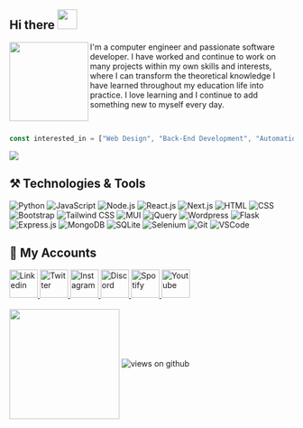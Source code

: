 ## Hi there <img src="https://raw.githubusercontent.com/hulkienesuysal/hulkienesuysal/main/img/hi.gif" width="35">

<img src="https://raw.githubusercontent.com/hulkienesuysal/hulkienesuysal/main/img/responsive.gif" align="left" width="140">

<p>I'm a computer engineer and passionate software developer. I have worked and continue to work on many projects within my own skills and interests, where I can transform the theoretical knowledge I have learned throughout my education life into practice. I love learning and I continue to add something new to myself every day.</p>

<br>

```javascript
const interested_in = ["Web Design", "Back-End Development", "Automation Systems", "Bot Development", "Web Scraping", "Hardware"]
```

<img align="center" src="https://raw.githubusercontent.com/hulkienesuysal/hulkienesuysal/main/img/header.png">

## ⚒️ Technologies & Tools
<div>
    <img src="https://skillicons.dev/icons?i=python" title="Python">
    <img src="https://skillicons.dev/icons?i=js" title="JavaScript">
    <img src="https://skillicons.dev/icons?i=nodejs" title="Node.js">
    <img src="https://skillicons.dev/icons?i=react" title="React.js">
    <img src="https://skillicons.dev/icons?i=nextjs" title="Next.js">
    <img src="https://skillicons.dev/icons?i=html" title="HTML">
    <img src="https://skillicons.dev/icons?i=css" title="CSS">
    <img src="https://skillicons.dev/icons?i=bootstrap" title="Bootstrap">
    <img src="https://skillicons.dev/icons?i=tailwind" title="Tailwind CSS">
    <img src="https://skillicons.dev/icons?i=mui" title="MUI">
    <img src="https://skillicons.dev/icons?i=jquery" title="jQuery">
    <img src="https://skillicons.dev/icons?i=wordpress" title="Wordpress">
    <img src="https://skillicons.dev/icons?i=flask" title="Flask">
    <img src="https://skillicons.dev/icons?i=express" title="Express.js">
    <img src="https://skillicons.dev/icons?i=mongodb" title="MongoDB">
    <img src="https://skillicons.dev/icons?i=sqlite" title="SQLite">
    <img src="https://skillicons.dev/icons?i=selenium" title="Selenium">
    <img src="https://skillicons.dev/icons?i=git" title="Git">
    <img src="https://skillicons.dev/icons?i=vscode" title="VSCode">
</div>

## 📡 My Accounts
<div>
  <a href="https://www.linkedin.com/in/hulkienesuysal/" target="_blank">
    <img height="50" title="Linkedin" src="https://cdn-icons-png.flaticon.com/512/145/145807.png"/>
  </a>
  <a href="https://www.twitter.com/heudev" target="_blank">
    <img height="50" title="Twitter" src="https://cdn-icons-png.flaticon.com/512/3670/3670151.png"/>
  </a>
  <a href="https://www.instagram.com/enes.log" target="_blank">
    <img height="50" title="Instagram" src="https://cdn-icons-png.flaticon.com/512/3955/3955024.png"/>
  </a>
  <a href="https://discord.com/users/638003918424768562" target="_blank">
    <img height="50" title="Discord" src="https://cdn-icons-png.flaticon.com/512/3670/3670157.png"/>
  </a>
  <a href="https://open.spotify.com/user/kdzdl6p3malq4baby6t75bqcr" target="_blank">
    <img height="50" title="Spotify" src="https://cdn-icons-png.flaticon.com/512/174/174872.png"/>
  </a>
  <a href="https://www.youtube.com/channel/UCIRkcFhviYCHj68Z-8EdsNw" target="_blank">
    <img height="50" title="Youtube" src="https://cdn-icons-png.flaticon.com/512/3670/3670147.png"/>
  </a>
</div>

<br>

<img align="center" height="195px" src="https://github-readme-stats.vercel.app/api/top-langs/?username=heudev&text_color=FFFFFF&bg_color=000000&title_color=94b4a4&langs_count=15&layout=compact&hide_border=true"/>

<img src="https://komarev.com/ghpvc/?username=heudev575&label=Views&color=brightgreen&style=flat-square" alt="views on github"/>
